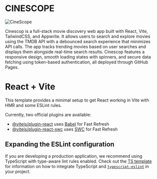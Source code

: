 # CINESCOPE 
![CineScope](https://github.com/user-attachments/assets/178c9944-a553-4c77-bfff-a6e66bee581b)

Cinescop is a full-stack movie discovery web app built with React, Vite, TailwindCSS, and Appwrite. It allows users to search and explore movies using the TMDB API with a debounced search experience that minimizes API calls. The app tracks trending movies based on user searches and displays them alongside real-time search results. Cinescop features a responsive design, smooth loading states with spinners, and secure data fetching using token-based authentication, all deployed through GitHub Pages.













# React + Vite

This template provides a minimal setup to get React working in Vite with HMR and some ESLint rules.

Currently, two official plugins are available:

- [@vitejs/plugin-react](https://github.com/vitejs/vite-plugin-react/blob/main/packages/plugin-react) uses [Babel](https://babeljs.io/) for Fast Refresh
- [@vitejs/plugin-react-swc](https://github.com/vitejs/vite-plugin-react/blob/main/packages/plugin-react-swc) uses [SWC](https://swc.rs/) for Fast Refresh

## Expanding the ESLint configuration

If you are developing a production application, we recommend using TypeScript with type-aware lint rules enabled. Check out the [TS template](https://github.com/vitejs/vite/tree/main/packages/create-vite/template-react-ts) for information on how to integrate TypeScript and [`typescript-eslint`](https://typescript-eslint.io) in your project.
